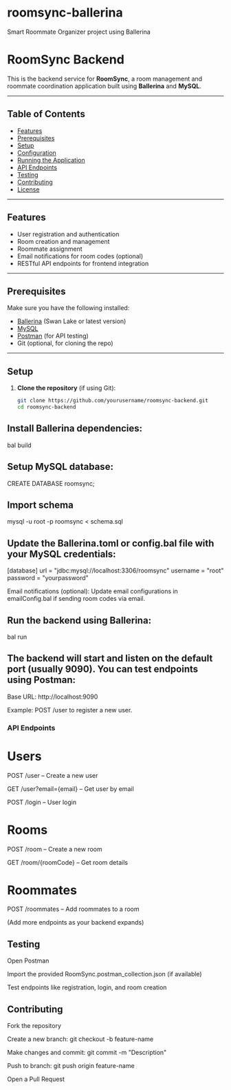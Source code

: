 # roomsync-ballerina
Smart Roommate Organizer project using Ballerina

# RoomSync Backend

This is the backend service for **RoomSync**, a room management and roommate coordination application built using **Ballerina** and **MySQL**.

---

## Table of Contents

- [Features](#features)  
- [Prerequisites](#prerequisites)  
- [Setup](#setup)  
- [Configuration](#configuration)  
- [Running the Application](#running-the-application)  
- [API Endpoints](#api-endpoints)  
- [Testing](#testing)  
- [Contributing](#contributing)  
- [License](#license)  

---

## Features

- User registration and authentication  
- Room creation and management  
- Roommate assignment  
- Email notifications for room codes (optional)  
- RESTful API endpoints for frontend integration  

---

## Prerequisites

Make sure you have the following installed:

- [Ballerina](https://ballerina.io/downloads/) (Swan Lake or latest version)  
- [MySQL](https://dev.mysql.com/downloads/mysql/)  
- [Postman](https://www.postman.com/) (for API testing)  
- Git (optional, for cloning the repo)

---

## Setup

1. **Clone the repository** (if using Git):

   ```bash
   git clone https://github.com/yourusername/roomsync-backend.git
   cd roomsync-backend

## Install Ballerina dependencies:
bal build

## Setup MySQL database:
CREATE DATABASE roomsync;

## Import schema
mysql -u root -p roomsync < schema.sql

## Update the Ballerina.toml or config.bal file with your MySQL credentials:

[database]
url = "jdbc:mysql://localhost:3306/roomsync"
username = "root"
password = "yourpassword"

Email notifications (optional): Update email configurations in emailConfig.bal if sending room codes via email.

## Run the backend using Ballerina:

bal run

## The backend will start and listen on the default port (usually 9090). You can test endpoints using Postman:

Base URL: http://localhost:9090

Example: POST /user to register a new user.

### API Endpoints
# Users

POST /user – Create a new user

GET /user?email={email} – Get user by email

POST /login – User login

# Rooms

POST /room – Create a new room

GET /room/{roomCode} – Get room details

# Roommates

POST /roommates – Add roommates to a room

(Add more endpoints as your backend expands)

## Testing

Open Postman

Import the provided RoomSync.postman_collection.json (if available)

Test endpoints like registration, login, and room creation

## Contributing

Fork the repository

Create a new branch: git checkout -b feature-name

Make changes and commit: git commit -m "Description"

Push to branch: git push origin feature-name

Open a Pull Request
